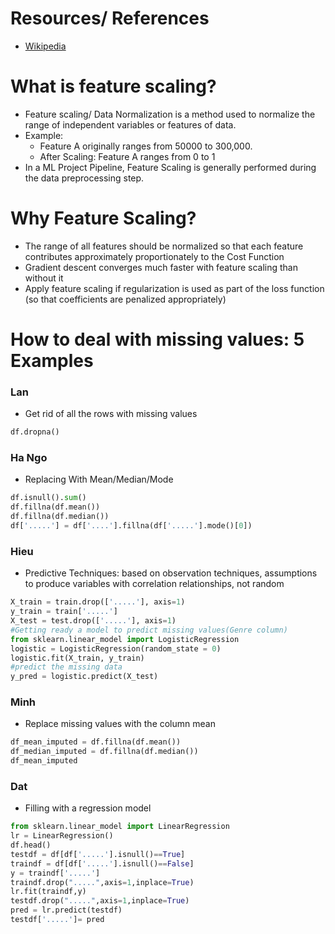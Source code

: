 # Resources/ References
- [Wikipedia](https://en.wikipedia.org/wiki/Feature_scaling)

# What is feature scaling?

- Feature scaling/ Data Normalization is a method used to normalize the range of independent 
variables or features of data. 
- Example: 
    - Feature A originally ranges from 50000 to 300,000. 
    - After Scaling: Feature A ranges from 0 to 1
- In a ML Project Pipeline, Feature Scaling is generally performed during
 the data preprocessing step. 

# Why Feature Scaling?

- The range of all features should be normalized so that each feature 
contributes approximately proportionately to the Cost Function
- Gradient descent converges much faster with feature scaling than without it
- Apply feature scaling if regularization is used as part of the
 loss function (so that coefficients are penalized appropriately)

# How to deal with missing values: 5 Examples

### Lan
- Get rid of all the rows with missing values
``` Python
df.dropna()
```

### Ha Ngo
- Replacing With Mean/Median/Mode
``` Python
df.isnull().sum()
df.fillna(df.mean())
df.fillna(df.median())
df['.....'] = df['....'].fillna(df['.....'].mode()[0])

``` 
### Hieu
- Predictive Techniques: based on observation techniques, assumptions to produce variables with correlation relationships, not random
```Python
X_train = train.drop(['.....'], axis=1)
y_train = train['.....']
X_test = test.drop(['.....'], axis=1)
#Getting ready a model to predict missing values(Genre column)
from sklearn.linear_model import LogisticRegression
logistic = LogisticRegression(random_state = 0)
logistic.fit(X_train, y_train)
#predict the missing data
y_pred = logistic.predict(X_test)
```
### Minh
- Replace missing values with the column mean
``` Python
df_mean_imputed = df.fillna(df.mean())
df_median_imputed = df.fillna(df.median())
df_mean_imputed
```

### Dat
- Filling with a regression model
``` Python
from sklearn.linear_model import LinearRegression
lr = LinearRegression()
df.head()
testdf = df[df['.....'].isnull()==True]
traindf = df[df['.....'].isnull()==False]
y = traindf['.....']
traindf.drop(".....",axis=1,inplace=True)
lr.fit(traindf,y)
testdf.drop(".....",axis=1,inplace=True)
pred = lr.predict(testdf)
testdf['.....']= pred
```
